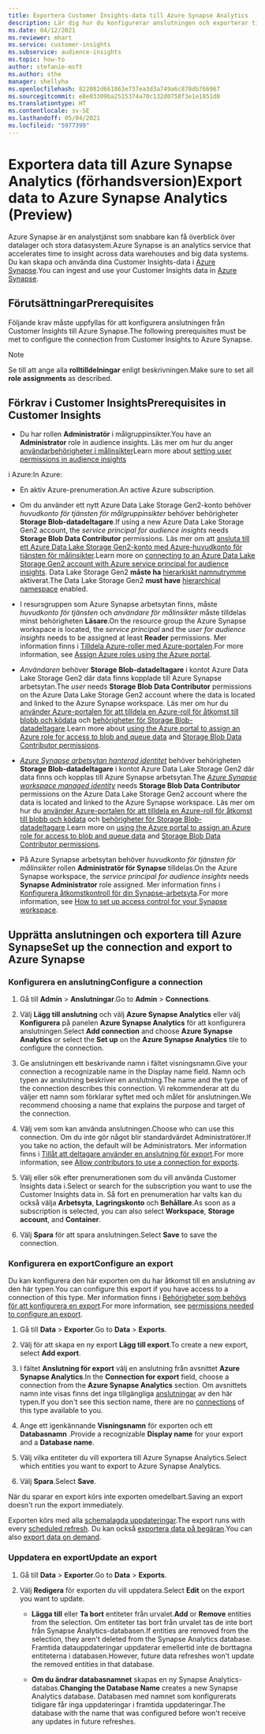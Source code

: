 ```yaml
---
title: Exportera Customer Insights-data till Azure Synapse Analytics
description: Lär dig hur du konfigurerar anslutningen och exporterar till Azure Synapse Analytics.
ms.date: 04/12/2021
ms.reviewer: mhart
ms.service: customer-insights
ms.subservice: audience-insights
ms.topic: how-to
author: stefanie-msft
ms.author: sthe
manager: shellyha
ms.openlocfilehash: 822082d661863e737ea3d3a749a6c878db766967
ms.sourcegitcommit: e8e03309ba2515374a70c132d0758f3e1e1851d0
ms.translationtype: HT
ms.contentlocale: sv-SE
ms.lasthandoff: 05/04/2021
ms.locfileid: "5977399"
---
```

# <a name="export-data-to-azure-synapse-analytics-preview"></a><span data-ttu-id="0ec1f-103">Exportera data till Azure Synapse Analytics (förhandsversion)</span><span class="sxs-lookup"><span data-stu-id="0ec1f-103">Export data to Azure Synapse Analytics (Preview)</span></span>

<span data-ttu-id="0ec1f-104">Azure Synapse är en analystjänst som snabbare kan få överblick över datalager och stora datasystem.</span><span class="sxs-lookup"><span data-stu-id="0ec1f-104">Azure Synapse is an analytics service that accelerates time to insight across data warehouses and big data systems.</span></span> <span data-ttu-id="0ec1f-105">Du kan skapa och använda dina Customer Insights-data i [Azure Synapse](/azure/synapse-analytics/overview-what-is).</span><span class="sxs-lookup"><span data-stu-id="0ec1f-105">You can ingest and use your Customer Insights data in [Azure Synapse](/azure/synapse-analytics/overview-what-is).</span></span>

## <a name="prerequisites"></a><span data-ttu-id="0ec1f-106">Förutsättningar</span><span class="sxs-lookup"><span data-stu-id="0ec1f-106">Prerequisites</span></span>

<span data-ttu-id="0ec1f-107">Följande krav måste uppfyllas för att konfigurera anslutningen från Customer Insights till Azure Synapse.</span><span class="sxs-lookup"><span data-stu-id="0ec1f-107">The following prerequisites must be met to configure the connection from Customer Insights to Azure Synapse.</span></span>

> [!NOTE]
> <span data-ttu-id="0ec1f-108">Se till att ange alla **rolltilldelningar** enligt beskrivningen.</span><span class="sxs-lookup"><span data-stu-id="0ec1f-108">Make sure to set all **role assignments** as described.</span></span>  

## <a name="prerequisites-in-customer-insights"></a><span data-ttu-id="0ec1f-109">Förkrav i Customer Insights</span><span class="sxs-lookup"><span data-stu-id="0ec1f-109">Prerequisites in Customer Insights</span></span>

* <span data-ttu-id="0ec1f-110">Du har rollen **Administratör** i målgruppinsikter.</span><span class="sxs-lookup"><span data-stu-id="0ec1f-110">You have an **Administrator** role in audience insights.</span></span> <span data-ttu-id="0ec1f-111">Läs mer om hur du anger [användarbehörigheter i målinsikter](permissions.md#assign-roles-and-permissions)</span><span class="sxs-lookup"><span data-stu-id="0ec1f-111">Learn more about [setting user permissions in audience insights](permissions.md#assign-roles-and-permissions)</span></span>

<span data-ttu-id="0ec1f-112">i Azure:</span><span class="sxs-lookup"><span data-stu-id="0ec1f-112">In Azure:</span></span> 

- <span data-ttu-id="0ec1f-113">En aktiv Azure-prenumeration.</span><span class="sxs-lookup"><span data-stu-id="0ec1f-113">An active Azure subscription.</span></span>

- <span data-ttu-id="0ec1f-114">Om du använder ett nytt Azure Data Lake Storage Gen2-konto behöver *huvudkonto för tjänsten för målgruppinsikter* behöver behörigheter **Storage Blob-datadeltagare**.</span><span class="sxs-lookup"><span data-stu-id="0ec1f-114">If using a new Azure Data Lake Storage Gen2 account, the *service principal for audience insights* needs **Storage Blob Data Contributor** permissions.</span></span> <span data-ttu-id="0ec1f-115">Läs mer om att [ansluta till ett Azure Data Lake Storage Gen2-konto med Azure-huvudkonto för tjänsten för målinsikter](connect-service-principal.md).</span><span class="sxs-lookup"><span data-stu-id="0ec1f-115">Learn more on [connecting to an Azure Data Lake Storage Gen2 account with Azure service principal for audience insights](connect-service-principal.md).</span></span> <span data-ttu-id="0ec1f-116">Data Lake Storage Gen2 **måste ha** [hierarkiskt namnutrymme](/azure/storage/blobs/data-lake-storage-namespace) aktiverat.</span><span class="sxs-lookup"><span data-stu-id="0ec1f-116">The Data Lake Storage Gen2 **must have** [hierarchical namespace](/azure/storage/blobs/data-lake-storage-namespace) enabled.</span></span>

- <span data-ttu-id="0ec1f-117">I resursgruppen som Azure Synapse arbetsytan finns, måste *huvudkonto för tjänsten* och *användare för målinsikter* måste tilldelas minst behörigheten **Läsare**.</span><span class="sxs-lookup"><span data-stu-id="0ec1f-117">On the resource group the Azure Synapse workspace is located, the *service principal* and the *user for audience insights* needs to be assigned at least **Reader** permissions.</span></span> <span data-ttu-id="0ec1f-118">Mer information finns i [Tilldela Azure-roller med Azure-portalen](/azure/role-based-access-control/role-assignments-portal).</span><span class="sxs-lookup"><span data-stu-id="0ec1f-118">For more information, see [Assign Azure roles using the Azure portal](/azure/role-based-access-control/role-assignments-portal).</span></span>

- <span data-ttu-id="0ec1f-119">*Användaren* behöver **Storage Blob-datadeltagare** i kontot Azure Data Lake Storage Gen2 där data finns kopplade till Azure Synapse arbetsytan.</span><span class="sxs-lookup"><span data-stu-id="0ec1f-119">The *user* needs **Storage Blob Data Contributor** permissions on the Azure Data Lake Storage Gen2 account where the data is located and linked to the Azure Synapse workspace.</span></span> <span data-ttu-id="0ec1f-120">Läs mer om hur du [använder Azure-portalen för att tilldela en Azure-roll för åtkomst till blobb och ködata](/azure/storage/common/storage-auth-aad-rbac-portal) och [behörigheter för Storage Blob-datadeltagare](/azure/role-based-access-control/built-in-roles#storage-blob-data-contributor).</span><span class="sxs-lookup"><span data-stu-id="0ec1f-120">Learn more about [using the Azure portal to assign an Azure role for access to blob and queue data](/azure/storage/common/storage-auth-aad-rbac-portal) and [Storage Blob Data Contributor permissions](/azure/role-based-access-control/built-in-roles#storage-blob-data-contributor).</span></span>

- <span data-ttu-id="0ec1f-121">*[Azure Synapse arbetsytan hanterad identitet](/azure/synapse-analytics/security/synapse-workspace-managed-identity)* behöver behörigheten **Storage Blob-datadeltagare** i kontot Azure Data Lake Storage Gen2 där data finns och kopplas till Azure Synapse arbetsytan.</span><span class="sxs-lookup"><span data-stu-id="0ec1f-121">The *[Azure Synapse workspace managed identity](/azure/synapse-analytics/security/synapse-workspace-managed-identity)* needs **Storage Blob Data Contributor** permissions on the Azure Data Lake Storage Gen2 account where the data is located and linked to the Azure Synapse workspace.</span></span> <span data-ttu-id="0ec1f-122">Läs mer om hur du [använder Azure-portalen för att tilldela en Azure-roll för åtkomst till blobb och ködata](/azure/storage/common/storage-auth-aad-rbac-portal) och [behörigheter för Storage Blob-datadeltagare](/azure/role-based-access-control/built-in-roles#storage-blob-data-contributor).</span><span class="sxs-lookup"><span data-stu-id="0ec1f-122">Learn more on [using the Azure portal to assign an Azure role for access to blob and queue data](/azure/storage/common/storage-auth-aad-rbac-portal) and [Storage Blob Data Contributor permissions](/azure/role-based-access-control/built-in-roles#storage-blob-data-contributor).</span></span>

- <span data-ttu-id="0ec1f-123">På Azure Synapse arbetsytan behöver *huvudkonto för tjänsten för målinsikter* rollen **Administratör för Synapse** tilldelas.</span><span class="sxs-lookup"><span data-stu-id="0ec1f-123">On the Azure Synapse workspace, the *service principal for audience insights* needs **Synapse Administrator** role assigned.</span></span> <span data-ttu-id="0ec1f-124">Mer information finns i [Konfigurera åtkomstkontroll för din Synapse-arbetsyta](/azure/synapse-analytics/security/how-to-set-up-access-control).</span><span class="sxs-lookup"><span data-stu-id="0ec1f-124">For more information, see [How to set up access control for your Synapse workspace](/azure/synapse-analytics/security/how-to-set-up-access-control).</span></span>

## <a name="set-up-the-connection-and-export-to-azure-synapse"></a><span data-ttu-id="0ec1f-125">Upprätta anslutningen och exportera till Azure Synapse</span><span class="sxs-lookup"><span data-stu-id="0ec1f-125">Set up the connection and export to Azure Synapse</span></span>

### <a name="configure-a-connection"></a><span data-ttu-id="0ec1f-126">Konfigurera en anslutning</span><span class="sxs-lookup"><span data-stu-id="0ec1f-126">Configure a connection</span></span>

1. <span data-ttu-id="0ec1f-127">Gå till **Admin** > **Anslutningar**.</span><span class="sxs-lookup"><span data-stu-id="0ec1f-127">Go to **Admin** > **Connections**.</span></span>

1. <span data-ttu-id="0ec1f-128">Välj **Lägg till anslutning** och välj **Azure Synapse Analytics** eller välj **Konfigurera** på panelen **Azure Synapse Analytics** för att konfigurera anslutningen.</span><span class="sxs-lookup"><span data-stu-id="0ec1f-128">Select **Add connection** and choose **Azure Synapse Analytics** or select the **Set up** on the **Azure Synapse Analytics** tile to configure the connection.</span></span>

1. <span data-ttu-id="0ec1f-129">Ge anslutningen ett beskrivande namn i fältet visningsnamn.</span><span class="sxs-lookup"><span data-stu-id="0ec1f-129">Give your connection a recognizable name in the Display name field.</span></span> <span data-ttu-id="0ec1f-130">Namn och typen av anslutning beskriver en anslutning.</span><span class="sxs-lookup"><span data-stu-id="0ec1f-130">The name and the type of the connection describes this connection.</span></span> <span data-ttu-id="0ec1f-131">Vi rekommenderar att du väljer ett namn som förklarar syftet med och målet för anslutningen.</span><span class="sxs-lookup"><span data-stu-id="0ec1f-131">We recommend choosing a name that explains the purpose and target of the connection.</span></span>

1. <span data-ttu-id="0ec1f-132">Välj vem som kan använda anslutningen.</span><span class="sxs-lookup"><span data-stu-id="0ec1f-132">Choose who can use this connection.</span></span> <span data-ttu-id="0ec1f-133">Om du inte gör något blir standardvärdet Administratörer.</span><span class="sxs-lookup"><span data-stu-id="0ec1f-133">If you take no action, the default will be Administrators.</span></span> <span data-ttu-id="0ec1f-134">Mer information finns i [Tillåt att deltagare använder en anslutning för export](connections.md#allow-contributors-to-use-a-connection-for-exports).</span><span class="sxs-lookup"><span data-stu-id="0ec1f-134">For more information, see [Allow contributors to use a connection for exports](connections.md#allow-contributors-to-use-a-connection-for-exports).</span></span>

1. <span data-ttu-id="0ec1f-135">Välj eller sök efter prenumerationen som du vill använda Customer Insights data i.</span><span class="sxs-lookup"><span data-stu-id="0ec1f-135">Select or search for the subscription you want to use the Customer Insights data in.</span></span> <span data-ttu-id="0ec1f-136">Så fort en prenumeration har valts kan du också välja **Arbetsyta**, **Lagringskonto** och **Behållare**.</span><span class="sxs-lookup"><span data-stu-id="0ec1f-136">As soon as a subscription is selected, you can also select **Workspace**, **Storage account**, and **Container**.</span></span>

1. <span data-ttu-id="0ec1f-137">Välj **Spara** för att spara anslutningen.</span><span class="sxs-lookup"><span data-stu-id="0ec1f-137">Select **Save** to save the connection.</span></span>

### <a name="configure-an-export"></a><span data-ttu-id="0ec1f-138">Konfigurera en export</span><span class="sxs-lookup"><span data-stu-id="0ec1f-138">Configure an export</span></span>

<span data-ttu-id="0ec1f-139">Du kan konfigurera den här exporten om du har åtkomst till en anslutning av den här typen.</span><span class="sxs-lookup"><span data-stu-id="0ec1f-139">You can configure this export if you have access to a connection of this type.</span></span> <span data-ttu-id="0ec1f-140">Mer information finns i [Behörigheter som behövs för att konfigurera en export](export-destinations.md#set-up-a-new-export).</span><span class="sxs-lookup"><span data-stu-id="0ec1f-140">For more information, see [permissions needed to configure an export](export-destinations.md#set-up-a-new-export).</span></span>

1. <span data-ttu-id="0ec1f-141">Gå till **Data** > **Exporter**.</span><span class="sxs-lookup"><span data-stu-id="0ec1f-141">Go to **Data** > **Exports**.</span></span>

1. <span data-ttu-id="0ec1f-142">Välj för att skapa en ny export **Lägg till export**.</span><span class="sxs-lookup"><span data-stu-id="0ec1f-142">To create a new export, select **Add export**.</span></span>

1. <span data-ttu-id="0ec1f-143">I fältet **Anslutning för export** välj en anslutning från avsnittet **Azure Synapse Analytics**.</span><span class="sxs-lookup"><span data-stu-id="0ec1f-143">In the **Connection for export** field, choose a connection from the **Azure Synapse Analytics** section.</span></span> <span data-ttu-id="0ec1f-144">Om avsnittets namn inte visas finns det inga tillgängliga [anslutningar](connections.md) av den här typen.</span><span class="sxs-lookup"><span data-stu-id="0ec1f-144">If you don't see this section name, there are no [connections](connections.md) of this type available to you.</span></span>

1. <span data-ttu-id="0ec1f-145">Ange ett igenkännande **Visningsnamn** för exporten och ett **Databasnamn** .</span><span class="sxs-lookup"><span data-stu-id="0ec1f-145">Provide a recognizable **Display name** for your export and a **Database name**.</span></span>

1. <span data-ttu-id="0ec1f-146">Välj vilka entiteter du vill exportera till Azure Synapse Analytics.</span><span class="sxs-lookup"><span data-stu-id="0ec1f-146">Select which entities you want to export to Azure Synapse Analytics.</span></span>

1. <span data-ttu-id="0ec1f-147">Välj **Spara**.</span><span class="sxs-lookup"><span data-stu-id="0ec1f-147">Select **Save**.</span></span>

<span data-ttu-id="0ec1f-148">När du sparar en export körs inte exporten omedelbart.</span><span class="sxs-lookup"><span data-stu-id="0ec1f-148">Saving an export doesn't run the export immediately.</span></span>

<span data-ttu-id="0ec1f-149">Exporten körs med alla [schemalagda uppdateringar](system.md#schedule-tab).</span><span class="sxs-lookup"><span data-stu-id="0ec1f-149">The export runs with every [scheduled refresh](system.md#schedule-tab).</span></span> <span data-ttu-id="0ec1f-150">Du kan också [exportera data på begäran](export-destinations.md#run-exports-on-demand).</span><span class="sxs-lookup"><span data-stu-id="0ec1f-150">You can also [export data on demand](export-destinations.md#run-exports-on-demand).</span></span>

### <a name="update-an-export"></a><span data-ttu-id="0ec1f-151">Uppdatera en export</span><span class="sxs-lookup"><span data-stu-id="0ec1f-151">Update an export</span></span>

1. <span data-ttu-id="0ec1f-152">Gå till **Data** > **Exporter**.</span><span class="sxs-lookup"><span data-stu-id="0ec1f-152">Go to **Data** > **Exports**.</span></span>

1. <span data-ttu-id="0ec1f-153">Välj **Redigera** för exporten du vill uppdatera.</span><span class="sxs-lookup"><span data-stu-id="0ec1f-153">Select **Edit** on the export you want to update.</span></span>

   - <span data-ttu-id="0ec1f-154">**Lägga till** eller **Ta bort** entiteter från urvalet.</span><span class="sxs-lookup"><span data-stu-id="0ec1f-154">**Add** or **Remove** entities from the selection.</span></span> <span data-ttu-id="0ec1f-155">Om entiteter tas bort från urvalet tas de inte bort från Synapse Analytics-databasen.</span><span class="sxs-lookup"><span data-stu-id="0ec1f-155">If entities are removed from the selection, they aren't deleted from the Synapse Analytics database.</span></span> <span data-ttu-id="0ec1f-156">Framtida datauppdateringar uppdaterar emellertid inte de borttagna entiteterna i databasen.</span><span class="sxs-lookup"><span data-stu-id="0ec1f-156">However, future data refreshes won't update the removed entities in that database.</span></span>

   - <span data-ttu-id="0ec1f-157">**Om du ändrar databasnamnet** skapas en ny Synapse Analytics-databas.</span><span class="sxs-lookup"><span data-stu-id="0ec1f-157">**Changing the Database Name** creates a new Synapse Analytics database.</span></span> <span data-ttu-id="0ec1f-158">Databasen med namnet som konfigurerats tidigare får inga uppdateringar i framtida uppdateringar.</span><span class="sxs-lookup"><span data-stu-id="0ec1f-158">The database with the name that was configured before won't receive any updates in future refreshes.</span></span>

